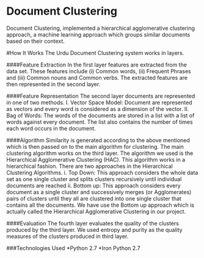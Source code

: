 # Document Clustering
Document Clustering, implemented a hierarchical agglomerative clustering approach, a machine learning approach which groups similar documents based on their context.

#How It Works
The Urdu Document Clustering system works in layers.

####Feature Extraction
In the first layer features are extracted from the data set. These features include (i) Common words, (ii) Frequent Phrases and (iii) Common nouns and Common verbs. The extracted features are then represented in the second layer.

####Feature Representation
The second layer documents are represented in one of two methods.
I.	Vector Space Model:
Document are represented as vectors and every word is considered as a dimension of the vector.
II.	Bag of Words:
The words of the documents are stored in a list with a list of words against every document. The list also contains the number of times each word occurs in the document.

####Algorithm
Similarity is generated according to the above mentioned which is then passed on to the main algorithm for clustering.
The main clustering algorithm works on the third layer. The algorithm we used is the Hierarchical Agglomerative Clustering (HAC). This algorithm works in a hierarchical fashion. There are two approaches in the Hierarchical Clustering Algorithms.
i.	Top Down:
This approach considers the whole data set as one single cluster and splits clusters recursively until individual documents are reached
ii.	Bottom up:
This approach considers every document as a single cluster and successively merges (or Agglomerates) pairs of clusters until they all are clustered into one single cluster that contains all the documents.
We have use the Bottom up approach which is actually called the Hierarchical Agglomerative Clustering in our project.

####Evaluation
The fourth layer evaluates the quality of the clusters produced by the third layer. We used entropy and purity as the quality measures of the clusters produced in third layer.

###Technologies Used
*Python 2.7
*Iron Python 2.7
